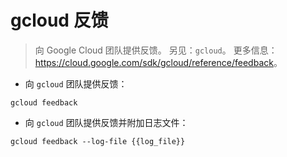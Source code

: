 # gcloud 反馈

> 向 Google Cloud 团队提供反馈。
> 另见：`gcloud`。
> 更多信息：<https://cloud.google.com/sdk/gcloud/reference/feedback>。

- 向 `gcloud` 团队提供反馈：

`gcloud feedback`

- 向 `gcloud` 团队提供反馈并附加日志文件：

`gcloud feedback --log-file {{log_file}}`